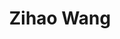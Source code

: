 ---
# Display name
title: Zihao Wang

# Full Name (for SEO)
first_name: Zihao
last_name: Wang

# Is this the primary user of the site?
superuser: false

# Role/position
role: Master Student (2024 Fall)

# Organizations/Affiliations
organizations:
  - name: Taxes A&M University
    url: ''

external_link: https://www.linkedin.com/in/zihao-wang-762890289/

# Highlight the author in author lists? (true/false)
highlight_name: false

# Organizational groups that you belong to (for People widget)
#   Set this to `[]` or comment out if you are not using People widget.
user_groups:
  - Alumni

start_date: 202409
---